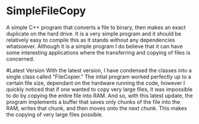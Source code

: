 # SimpleFileCopy
A simple C++ program that converts a file to binary, then makes an exact duplicate on the hard drive. It is a very simple program and it should be relatively easy to compile this as it stands without any dependencies whatsoever. Although it is a simple program I do believe that it can have some interesting applications where the transferring and copying of files is concerned.

#Latest Version
With the latest version, I have condensed the classes into a single class called "FileCopier." The intial program worked perfectly up to a certain file size, dependant on the hardware running the code, however I quickly noticed that if one wanted to copy very large files, it was impossible to do by copying the entire file into RAM. And so, with this latest update, the program implements a buffer that saves only chunks of the file into the RAM, writes that chunk, and then moves onto the next chunk. This makes the copying of very large files possible.
